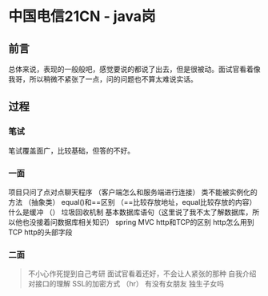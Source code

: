 # 中国电信21CN - java岗
## 前言
总体来说，表现的一般般吧，感觉要说的都说了出去，但是很被动。面试官看着像我哥，所以稍微不紧张了一点，问的问题也不算太难说实话。
## 过程
### 笔试
笔试覆盖面广，比较基础，但答的不好。
### 一面
项目只问了点对点聊天程序
（客户端怎么和服务端进行连接）
类不能被实例化的方法
（抽象类）
equal()和==区别
（==比较存放地址，equal比较存放的内容）
什么是缓冲
（）
垃圾回收机制
基本数据库语句（这里说了我不太了解数据库，所以他也没接着问数据库相关知识）
spring
MVC
http和TCP的区别
http怎么用到TCP
http的头部字段
### 二面
>不小心作死提到自己考研
面试官看着还好，不会让人紧张的那种
自我介绍
对接口的理解
SSL的加密方式
（hr）
有没有女朋友
独生子女吗
